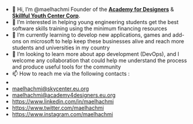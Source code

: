 - 👋 Hi, I’m @maelhachmi Founder of the <b><a href="https://www.academy4designers.eu.org">Academy for Designers</a></b> & <b><a href="https://www.skycenter.eu.org">Skillful Youth Center Corp</a></b>.
- 👀 I’m interested in helping young engineering students get the best software skills training using the minimum financing resources
- 🌱 I’m currently learning to develop new applications, games and add-ons on microsoft to help keep these businesses alive and reach more students and universities in my country
- 💞️ I’m looking to learn more about app development (DevOps), and I welcome any collaboration that could help me understand the process and produce useful tools for the community
- 📫 How to reach me via the following contacts :
- 
-    maelhachmi@skycenter.eu.org
-    maelhachmi@academy4designers.eu.org
-    https://www.linkedin.com/in/maelhachmi
-    https://www.twitter.com/maelhachmi
-    https://www.instagram.com/maelhachmi

<!---
maelhachmi/maelhachmi is a ✨ special ✨ repository because its `README.md` (this file) appears on your GitHub profile.
You can click the Preview link to take a look at your changes.
--->
